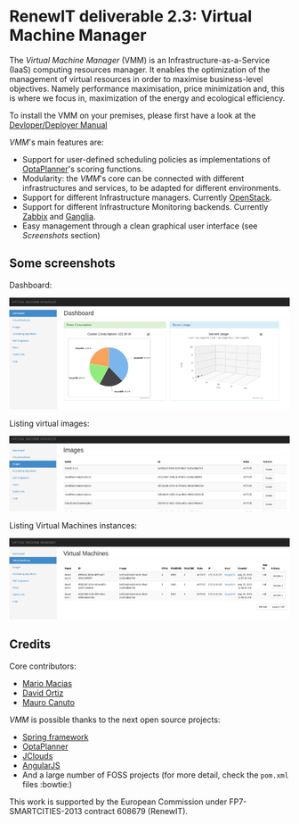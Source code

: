 # RenewIT deliverable 2.3: Virtual Machine Manager

The _Virtual Machine Manager_ (VMM) is an Infrastructure-as-a-Service (IaaS) computing resources manager. It enables the optimization of the
management of virtual resources in order to maximise business-level objectives. Namely performance maximisation, price
minimization and, this is where we focus in, maximization of the energy and ecological efficiency.

To install the VMM on your premises, please first have a look at the [Devloper/Deployer Manual](doc/dev.md)



_VMM_'s main features are:

* Support for user-defined scheduling policies as implementations of
  [OptaPlanner](https://github.com/droolsjbpm/optaplanner)'s scoring functions.
* Modularity: the _VMM_'s core can be connected with different infrastructures and services, to be adapted for
  different environments.
* Support for different Infrastructure managers. Currently [OpenStack](https://github.com/openstack/openstack).
* Support for different Infrastructure Monitoring backends. Currently [Zabbix](https://github.com/zabbix/zabbix)
  and [Ganglia](https://github.com/ganglia).
* Easy management through a clean graphical user interface (see _Screenshots_ section)

## Some screenshots

Dashboard:

![Dashboard](etc/sshot/dashboard.png)

Listing virtual images:

![Images list](etc/sshot/imageslist.png)

Listing Virtual Machines instances:

![VMs list](etc/sshot/vmslist.png)
	
## Credits

Core contributors:

* [Mario Macias](http://github.com/mariomac)
* [David Ortiz](http://github.com/davidor)
* [Mauro Canuto](https://github.com/maurocanuto)

_VMM_ is possible thanks to the next open source projects:

* [Spring framework](https://github.com/spring-projects/spring-framework)
* [OptaPlanner](https://github.com/droolsjbpm/optaplanner)
* [JClouds](https://github.com/jclouds/jclouds)
* [AngularJS](https://github.com/angular/angular)
* And a large number of FOSS projects (for more detail, check the `pom.xml` files :bowtie:)

This work is supported by the European Commission under FP7-SMARTCITIES-2013 contract 608679 (RenewIT).



